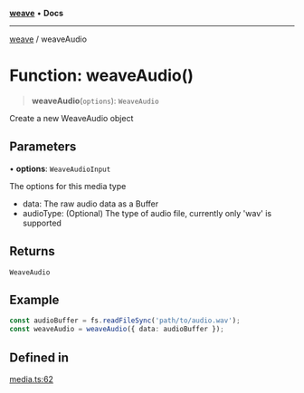[**weave**](../README.md) • **Docs**

***

[weave](../globals.md) / weaveAudio

# Function: weaveAudio()

> **weaveAudio**(`options`): `WeaveAudio`

Create a new WeaveAudio object

## Parameters

• **options**: `WeaveAudioInput`

The options for this media type
   - data: The raw audio data as a Buffer
   - audioType: (Optional) The type of audio file, currently only 'wav' is supported

## Returns

`WeaveAudio`

## Example

```ts
const audioBuffer = fs.readFileSync('path/to/audio.wav');
const weaveAudio = weaveAudio({ data: audioBuffer });
```

## Defined in

[media.ts:62](https://github.com/wandb/weave/blob/f0de86a1943f1d5c6c828f42faab64acc924c307/sdks/node/src/media.ts#L62)
